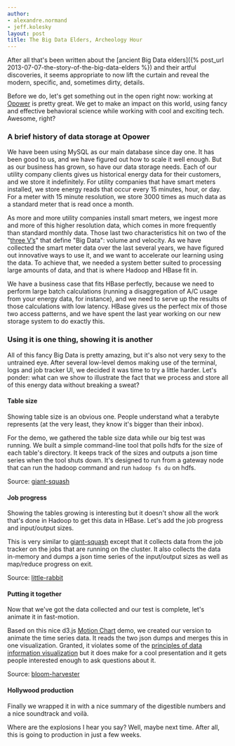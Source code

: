```yaml
---
author:
- alexandre.normand
- jeff.kolesky
layout: post
title: The Big Data Elders, Archeology Hour
---
```

After all that's been written about the [ancient Big Data elders]({% post_url 2013-07-07-the-story-of-the-big-data-elders %})
and their artful discoveries, it seems appropriate to now lift the curtain and
reveal the modern, specific, and, sometimes dirty, details.

Before we do, let's get something out in the open right now: working at
[Opower](http://opower.com) is pretty great. We get to make an impact on this
 world, using fancy and effective behavioral science while working with cool
 and exciting tech. Awesome, right?

### A brief history of data storage at Opower
We have been using MySQL as our main database since day one.  It has been good
to us, and we have figured out how to scale it well enough.  But as our
business has grown, so have our data storage needs.  Each of our utility
company clients gives us historical energy data for their customers, and we
store it indefinitely.  For utility companies that have smart meters
installed, we store energy reads that occur every 15 minutes, hour, or day.
For a meter with 15 minute resolution, we store 3000 times as much data as a
standard meter that is read once a month.

As more and more utility companies install smart meters, we ingest more and
more of this higher resolution data, which comes in more frequently than
standard monthly data.  Those last two characteristics hit on two of the
"[three V’s](http://whatis.techtarget.com/definition/3Vs)" that define "Big
Data": volume and velocity.  As we have collected the smart meter data over
the last several years, we have figured out innovative ways to use it, and we
want to accelerate our learning using the data.  To achieve that, we needed a
system better suited to processing large amounts of data, and that is where
Hadoop and HBase fit in.

We have a business case that fits HBase perfectly, because we need to perform
large batch calculations (running a disaggregation of A/C usage from your
energy data, for instance), and we need to serve up the results of those
calculations with low latency.  HBase gives us the perfect mix of those two
access patterns, and we have spent the last year working on our new storage
system to do exactly this.

### Using it is one thing, showing it is another
All of this fancy Big Data is pretty amazing, but it's also not very sexy to
the untrained eye. After several low-level demos making use of the terminal,
logs and job tracker UI, we decided it was time to try a little harder. Let's
ponder: what can we show to illustrate the fact that we process and store all
of this energy data without breaking a sweat?

#### Table size
Showing table size is an obvious one. People understand what a terabyte
represents (at the very least, they know it's bigger than their inbox).

For the demo, we gathered the table size data while our big test was running.
We built a simple command-line tool that polls hdfs for the size of each
table's directory. It keeps track of the sizes and outputs a json time series
when the tool shuts down. It's designed to run from a gateway node that can
run the hadoop command and run `hadoop fs du` on hdfs.

Source: [giant-squash](https://github.com/opower/giant-squash)

#### Job progress
Showing the tables growing is interesting but it doesn't show all the work
that's done in Hadoop to get this data in HBase. Let's add the job progress
and input/output sizes.

This is very similar to [giant-squash](https://github.com/opower/giant-squash)
except that it collects data from the job tracker on the jobs that are running
on the cluster. It also collects the data in-memory and dumps a json time
series of the input/output sizes as well as map/reduce progress on exit.

Source: [little-rabbit](https://github.com/opower/little-rabbit)

#### Putting it together
Now that we've got the data collected and our test is complete, let's animate
it in fast-motion.

Based on this nice d3.js [Motion Chart](http://bost.ocks.org/mike/nations/)
demo, we created our version to animate the time series data. It reads the two
json dumps and merges this in one visualization. Granted, it violates some of
the [principles of data information visualization](http://moz.com/blog/data-visualization-principles-lessons-from-tufte)
but it does make for a cool presentation and it gets people interested enough to
ask questions about it.

Source: [bloom-harvester](https://github.com/opower/bloom-harvester)

#### Hollywood production
Finally we wrapped it in with a nice summary of the digestible numbers and a
nice soundtrack and voilà.

Where are the explosions I hear you say? Well, maybe next time. After all,
this is going to production in just a few weeks.
